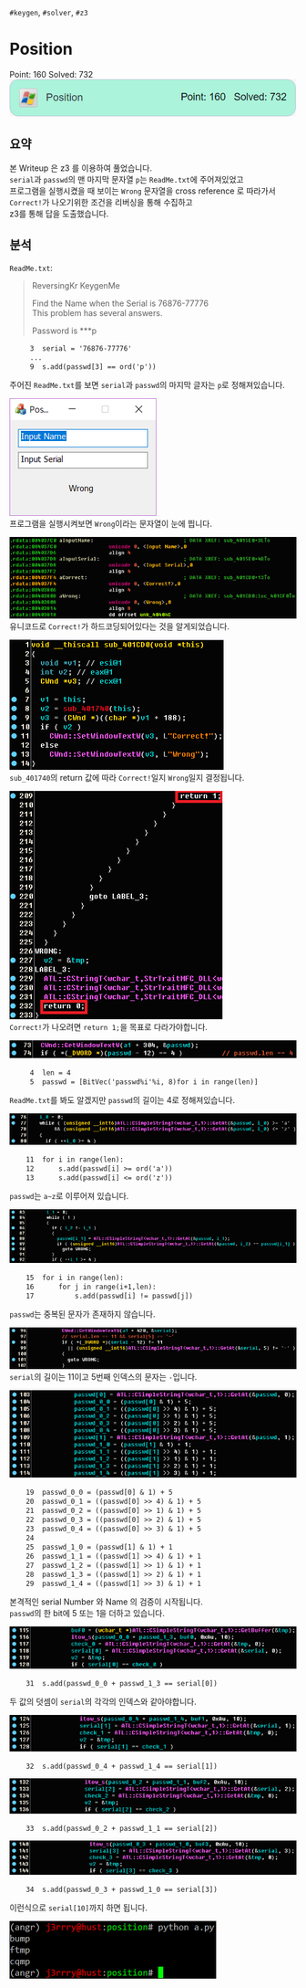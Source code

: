 `#keygen`, `#solver`, `#z3`  
# Position
Point: 160   Solved: 732  
![solvers](./img/solvers.png)  
  
## 요약
본 Writeup 은 z3 를 이용하여 풀었습니다.  
`serial`과 `passwd`의 맨 마지막 문자열 `p`는 `ReadMe.txt`에 주어져있었고  
프로그램을 실행시켰을 때 보이는 `Wrong` 문자열을 cross reference 로 따라가서  
`Correct!`가 나오기위한 조건을 리버싱을 통해 수집하고  
z3를 통해 답을 도출했습니다.  
  
## 분석
`ReadMe.txt`:  
> ReversingKr KeygenMe  
>   
>   
> Find the Name when the Serial is 76876-77776  
> This problem has several answers.  
>   
> Password is \*\*\*p  
```
     3	serial = '76876-77776'
     ...
     9	s.add(passwd[3] == ord('p'))
```
주어진 `ReadMe.txt`를 보면 `serial`과 `passwd`의 마지막 글자는 `p`로 정해져있습니다.  
  
  
![position](./img/position.png)  
프로그램을 실행시켜보면 `Wrong`이라는 문자열이 눈에 띕니다.  
  
  
![correct](./img/correct.png)  
유니코드로 `Correct!`가 하드코딩되어있다는 것을 알게되었습니다.  
  
  
![sub_401CD0](./img/sub_401CD0.png)  
`sub_401740`의 return 값에 따라 `Correct!`일지 `Wrong`일지 결정됩니다.  
  
  
![sub_401740 return](./img/sub_401740_return.png)  
`Correct!`가 나오려면 `return 1;`을 목표로 다라가야합니다.  
  
  
![passwd_len](./img/passwd_len.png)  
```
     4	len = 4
     5	passwd = [BitVec('passwd%i'%i, 8)for i in range(len)]
```
`ReadMe.txt`를 봐도 알겠지만 `passwd`의 길이는 4로 정해져있습니다.  
  
  
![a_z](./img/a_z.png)  
```
    11	for i in range(len):
    12		s.add(passwd[i] >= ord('a'))
    13		s.add(passwd[i] <= ord('z'))
```
`passwd`는 `a~z`로 이루어져 있습니다.  
  
  
![not eq](./img/not_eq.png)  
```
    15	for i in range(len):
    16		for j in range(i+1,len):
    17			s.add(passwd[i] != passwd[j])
```
`passwd`는 중복된 문자가 존재하지 않습니다.  
  
  
![serial len](./img/serial_len.png)  
`serial`의 길이는 11이고 5번째 인덱스의 문자는 `-`입니다.  
  
  
![passwd 0 1](./img/passwd_0_1.png)  
```
    19	passwd_0_0 = (passwd[0] & 1) + 5
    20	passwd_0_1 = ((passwd[0] >> 4) & 1) + 5
    21	passwd_0_2 = ((passwd[0] >> 1) & 1) + 5
    22	passwd_0_3 = ((passwd[0] >> 2) & 1) + 5
    23	passwd_0_4 = ((passwd[0] >> 3) & 1) + 5
    24	
    25	passwd_1_0 = (passwd[1] & 1) + 1
    26	passwd_1_1 = ((passwd[1] >> 4) & 1) + 1
    27	passwd_1_2 = ((passwd[1] >> 1) & 1) + 1
    28	passwd_1_3 = ((passwd[1] >> 2) & 1) + 1
    29	passwd_1_4 = ((passwd[1] >> 3) & 1) + 1
```
본격적인 serial Number 와 Name 의 검증이 시작됩니다.  
`passwd`의 한 bit에 5 또는 1을 더하고 있습니다.  
  
  
![check 0](./img/check_0.png)  
```
    31	s.add(passwd_0_0 + passwd_1_3 == serial[0])
```
두 값의 덧셈이 `serial`의 각각의 인덱스와 같아야합니다.  
  
  
![check 1](./img/check_1.png)  
```
    32	s.add(passwd_0_4 + passwd_1_4 == serial[1])
```
  
  
![check 2](./img/check_2.png)  
```
    33	s.add(passwd_0_2 + passwd_1_1 == serial[2])
```
  
  
![check 3](./img/check_3.png)  
```
    34	s.add(passwd_0_3 + passwd_1_0 == serial[3])
```
이런식으로 `serial[10]`까지 하면 됩니다.  
  
  
![z3 결과](./img/z3.png)  
